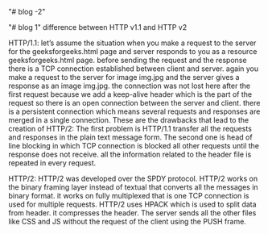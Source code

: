 "# blog -2"

"# blog 1" difference between HTTP v1.1 and HTTP v2

HTTP/1.1: let’s assume the situation when you make a request to the server for the geeksforgeeks.html page and server responds to you as a resource geeksforgeeks.html page. before sending the request and the response there is a TCP connection established between client and server. again you make a request to the server for image img.jpg and the server gives a response as an image img.jpg. the connection was not lost here after the first request because we add a keep-alive header which is the part of the request so there is an open connection between the server and client. there is a persistent connection which means several requests and responses are merged in a single connection. These are the drawbacks that lead to the creation of HTTP/2: The first problem is HTTP/1.1 transfer all the requests and responses in the plain text message form. The second one is head of line blocking in which TCP connection is blocked all other requests until the response does not receive. all the information related to the header file is repeated in every request.

HTTP/2: HTTP/2 was developed over the SPDY protocol. HTTP/2 works on the binary framing layer instead of textual that converts all the messages in binary format. it works on fully multiplexed that is one TCP connection is used for multiple requests. HTTP/2 uses HPACK which is used to split data from header. it compresses the header. The server sends all the other files like CSS and JS without the request of the client using the PUSH frame.